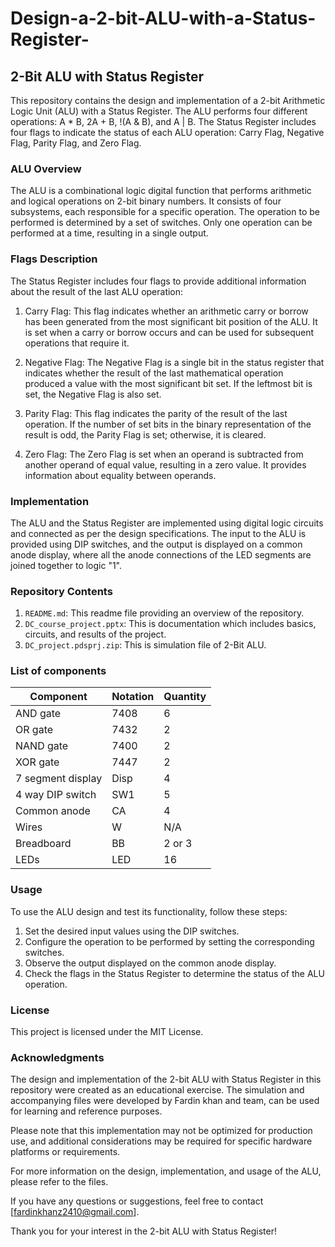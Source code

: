 # Design-a-2-bit-ALU-with-a-Status-Register-
## 2-Bit ALU with Status Register

This repository contains the design and implementation of a 2-bit Arithmetic Logic Unit (ALU) with a Status Register. The ALU performs four different operations: A * B, 2A + B, !(A & B), and A | B. The Status Register includes four flags to indicate the status of each ALU operation: Carry Flag, Negative Flag, Parity Flag, and Zero Flag.

### ALU Overview

The ALU is a combinational logic digital function that performs arithmetic and logical operations on 2-bit binary numbers. It consists of four subsystems, each responsible for a specific operation. The operation to be performed is determined by a set of switches. Only one operation can be performed at a time, resulting in a single output.

### Flags Description

The Status Register includes four flags to provide additional information about the result of the last ALU operation:

1. Carry Flag: This flag indicates whether an arithmetic carry or borrow has been generated from the most significant bit position of the ALU. It is set when a carry or borrow occurs and can be used for subsequent operations that require it.

2. Negative Flag: The Negative Flag is a single bit in the status register that indicates whether the result of the last mathematical operation produced a value with the most significant bit set. If the leftmost bit is set, the Negative Flag is also set.

3. Parity Flag: This flag indicates the parity of the result of the last operation. If the number of set bits in the binary representation of the result is odd, the Parity Flag is set; otherwise, it is cleared.

4. Zero Flag: The Zero Flag is set when an operand is subtracted from another operand of equal value, resulting in a zero value. It provides information about equality between operands.

### Implementation

The ALU and the Status Register are implemented using digital logic circuits and connected as per the design specifications. The input to the ALU is provided using DIP switches, and the output is displayed on a common anode display, where all the anode connections of the LED segments are joined together to logic "1".

### Repository Contents

1. `README.md`: This readme file providing an overview of the repository.
2. `DC_course_project.pptx`: This is documentation which includes basics, circuits, and results of the project.
3. `DC_project.pdsprj.zip`: This is simulation file of 2-Bit ALU.

### List of components
| Component | Notation | Quantity | 
|---|---|---|
| AND gate | 7408 | 6 | 
| OR gate | 7432 | 2 | 
| NAND gate | 7400 | 2 | 
| XOR gate | 7447 | 2 | 
| 7 segment display | Disp | 4 |
| 4 way DIP switch | SW1 | 5 | 
| Common anode | CA | 4 | 
| Wires | W | N/A | N/A |
| Breadboard | BB | 2 or 3 |
| LEDs | LED | 16 |


### Usage

To use the ALU design and test its functionality, follow these steps:

1. Set the desired input values using the DIP switches.
2. Configure the operation to be performed by setting the corresponding switches.
3. Observe the output displayed on the common anode display.
4. Check the flags in the Status Register to determine the status of the ALU operation.

### License
This project is licensed under the MIT License.

### Acknowledgments

The design and implementation of the 2-bit ALU with Status Register in this repository were created as an educational exercise. The simulation and accompanying files were developed by Fardin khan and team, can be used for learning and reference purposes.

Please note that this implementation may not be optimized for production use, and additional considerations may be required for specific hardware platforms or requirements.

For more information on the design, implementation, and usage of the ALU, please refer to the files.

If you have any questions or suggestions, feel free to contact [fardinkhanz2410@gmail.com].

Thank you for your interest in the 2-bit ALU with Status Register!
